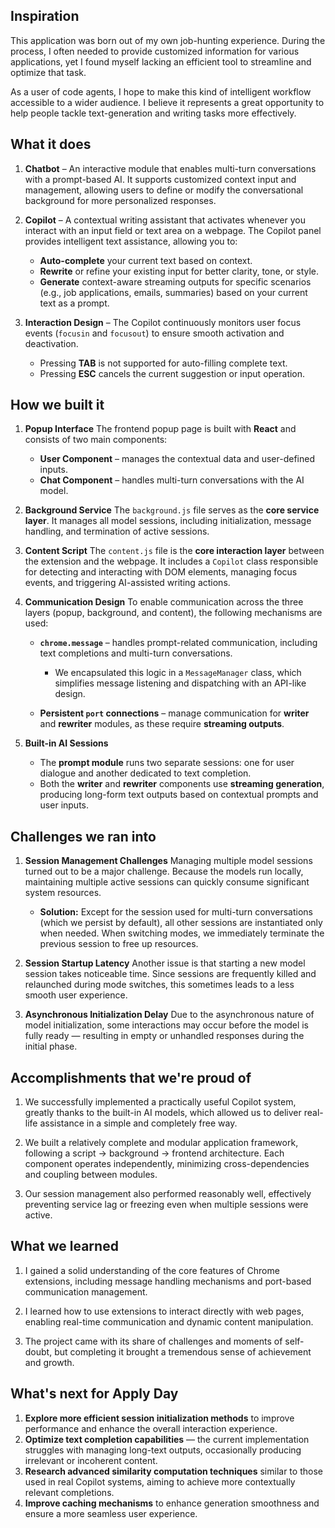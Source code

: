 ## Inspiration
This application was born out of my own job-hunting experience. During the process, I often needed to provide customized information for various applications, yet I found myself lacking an efficient tool to streamline and optimize that task.

As a user of code agents, I hope to make this kind of intelligent workflow accessible to a wider audience. I believe it represents a great opportunity to help people tackle text-generation and writing tasks more effectively.

## What it does

1. **Chatbot** – An interactive module that enables multi-turn conversations with a prompt-based AI. It supports customized context input and management, allowing users to define or modify the conversational background for more personalized responses.

2. **Copilot** – A contextual writing assistant that activates whenever you interact with an input field or text area on a webpage. The Copilot panel provides intelligent text assistance, allowing you to:

   * **Auto-complete** your current text based on context.
   * **Rewrite** or refine your existing input for better clarity, tone, or style.
   * **Generate** context-aware streaming outputs for specific scenarios (e.g., job applications, emails, summaries) based on your current text as a prompt.

3. **Interaction Design** – The Copilot continuously monitors user focus events (`focusin` and `focusout`) to ensure smooth activation and deactivation.

   * Pressing **TAB** is not supported for auto-filling complete text.
   * Pressing **ESC** cancels the current suggestion or input operation.

## How we built it

1. **Popup Interface**
   The frontend popup page is built with **React** and consists of two main components:

   * **User Component** – manages the contextual data and user-defined inputs.
   * **Chat Component** – handles multi-turn conversations with the AI model.

2. **Background Service**
   The `background.js` file serves as the **core service layer**. It manages all model sessions, including initialization, message handling, and termination of active sessions.

3. **Content Script**
   The `content.js` file is the **core interaction layer** between the extension and the webpage.
   It includes a `Copilot` class responsible for detecting and interacting with DOM elements, managing focus events, and triggering AI-assisted writing actions.

4. **Communication Design**
   To enable communication across the three layers (popup, background, and content), the following mechanisms are used:

   * **`chrome.message`** – handles prompt-related communication, including text completions and multi-turn conversations.

     * We encapsulated this logic in a `MessageManager` class, which simplifies message listening and dispatching with an API-like design.
   * **Persistent `port` connections** – manage communication for **writer** and **rewriter** modules, as these require **streaming outputs**.

5. **Built-in AI Sessions**

   * The **prompt module** runs two separate sessions: one for user dialogue and another dedicated to text completion.
   * Both the **writer** and **rewriter** components use **streaming generation**, producing long-form text outputs based on contextual prompts and user inputs.

## Challenges we ran into

1. **Session Management Challenges**
   Managing multiple model sessions turned out to be a major challenge. Because the models run locally, maintaining multiple active sessions can quickly consume significant system resources.

   * **Solution:** Except for the session used for multi-turn conversations (which we persist by default), all other sessions are instantiated only when needed. When switching modes, we immediately terminate the previous session to free up resources.

2. **Session Startup Latency**
   Another issue is that starting a new model session takes noticeable time. Since sessions are frequently killed and relaunched during mode switches, this sometimes leads to a less smooth user experience.

3. **Asynchronous Initialization Delay**
   Due to the asynchronous nature of model initialization, some interactions may occur before the model is fully ready — resulting in empty or unhandled responses during the initial phase.

## Accomplishments that we're proud of
1. We successfully implemented a practically useful Copilot system, greatly thanks to the built-in AI models, which allowed us to deliver real-life assistance in a simple and completely free way.

2. We built a relatively complete and modular application framework, following a script → background → frontend architecture. Each component operates independently, minimizing cross-dependencies and coupling between modules.

3. Our session management also performed reasonably well, effectively preventing service lag or freezing even when multiple sessions were active.

## What we learned
1. I gained a solid understanding of the core features of Chrome extensions, including message handling mechanisms and port-based communication management.

2. I learned how to use extensions to interact directly with web pages, enabling real-time communication and dynamic content manipulation.

3. The project came with its share of challenges and moments of self-doubt, but completing it brought a tremendous sense of achievement and growth.
## What's next for Apply Day

1. **Explore more efficient session initialization methods** to improve performance and enhance the overall interaction experience.
2. **Optimize text completion capabilities** — the current implementation struggles with managing long-text outputs, occasionally producing irrelevant or incoherent content.
3. **Research advanced similarity computation techniques** similar to those used in real Copilot systems, aiming to achieve more contextually relevant completions.
4. **Improve caching mechanisms** to enhance generation smoothness and ensure a more seamless user experience.

